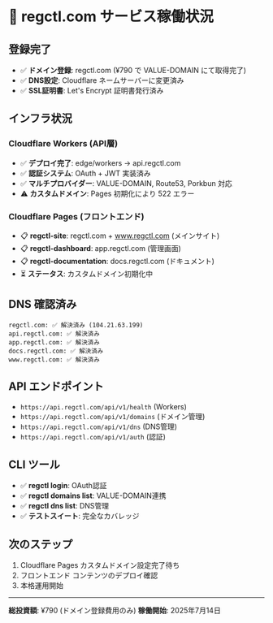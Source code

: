 # 🚀 regctl.com サービス稼働状況

## 登録完了
- ✅ **ドメイン登録**: regctl.com (¥790 で VALUE-DOMAIN にて取得完了)
- ✅ **DNS設定**: Cloudflare ネームサーバーに変更済み
- ✅ **SSL証明書**: Let's Encrypt 証明書発行済み

## インフラ状況

### Cloudflare Workers (API層)
- ✅ **デプロイ完了**: edge/workers → api.regctl.com
- ✅ **認証システム**: OAuth + JWT 実装済み
- ✅ **マルチプロバイダー**: VALUE-DOMAIN, Route53, Porkbun 対応
- ⚠️ **カスタムドメイン**: Pages 初期化により 522 エラー

### Cloudflare Pages (フロントエンド)
- 📋 **regctl-site**: regctl.com + www.regctl.com (メインサイト)
- 📋 **regctl-dashboard**: app.regctl.com (管理画面)
- 📋 **regctl-documentation**: docs.regctl.com (ドキュメント)
- ⏳ **ステータス**: カスタムドメイン初期化中

## DNS 確認済み
```
regctl.com: ✅ 解決済み (104.21.63.199)
api.regctl.com: ✅ 解決済み
app.regctl.com: ✅ 解決済み  
docs.regctl.com: ✅ 解決済み
www.regctl.com: ✅ 解決済み
```

## API エンドポイント
- `https://api.regctl.com/api/v1/health` (Workers)
- `https://api.regctl.com/api/v1/domains` (ドメイン管理)
- `https://api.regctl.com/api/v1/dns` (DNS管理)
- `https://api.regctl.com/api/v1/auth` (認証)

## CLI ツール
- ✅ **regctl login**: OAuth認証
- ✅ **regctl domains list**: VALUE-DOMAIN連携
- ✅ **regctl dns list**: DNS管理
- ✅ **テストスイート**: 完全なカバレッジ

## 次のステップ
1. Cloudflare Pages カスタムドメイン設定完了待ち
2. フロントエンド コンテンツのデプロイ確認
3. 本格運用開始

---
**総投資額**: ¥790 (ドメイン登録費用のみ)
**稼働開始**: 2025年7月14日